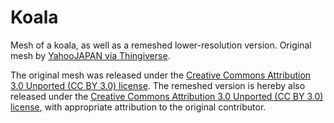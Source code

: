 # Koala

Mesh of a koala, as well as a remeshed lower-resolution version.
Original mesh by [YahooJAPAN via Thingiverse](https://www.thingiverse.com/thing:182225).

The original mesh was released under the [Creative Commons Attribution 3.0 Unported (CC BY 3.0) license](https://creativecommons.org/licenses/by/3.0/).
The remeshed version is hereby also released under the [Creative Commons Attribution 3.0 Unported (CC BY 3.0) license](https://creativecommons.org/licenses/by/3.0/), with appropriate attribution to the original contributor.

